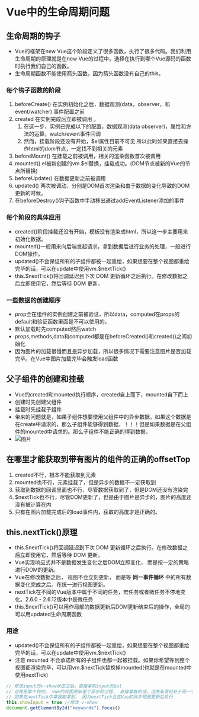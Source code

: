 # Vue中的生命周期问题

## 生命周期的钩子

* Vue的框架在new Vue这个阶段定义了很多函数，执行了很多代码。我们利用生命周期的原理就是在new Vue的过程中，选择在执行到哪个Vue源码的函数时执行我们自己的函数。
* 生命周期函数不能使用箭头函数，因为箭头函数没有自己的this。

### 每个钩子函数的阶段

1. beforeCreate() 在实例初始化之后，数据观测(data，observer，和event/watcher) 事件配置之前
2. created 在实例完成后立即被调用 。
    1. 在这一步，实例已完成以下的配置，数据观测(data observer)，属性和方法的运算，watch/event事件回调
    2. 然而，挂载阶段还没有开始，$el属性目前不可见 所以此时如果直接去操作html的dom节点，一定找不到相关的元素
3. beforeMount() 在挂载之前被调用，相关的渲染函数首次被调用
4. mounted() el被新创建的vm.$el替换，挂载成功。(DOM节点被新的Vue的节点所替换)
5. beforeUpdate() 在数据更新之前被调用
6. updated() 两次被调动，分别是DOM首次渲染和由于数据的变化导致的DOM更新的时候。
7. 在beforeDestroy()钩子函数中手动移出通过addEventListener添加的事件

### 每个阶段的具体应用

* created()阶段挂载还没有开始，模板没有渲染成html，所以这一步主要用来初始化数据。
* mounted()一般用来向后端发起请求，拿到数据后进行业务的处理，一般进行DOM操作。
* updated()不会保证所有的子组件都被一起重绘，如果想要在整个视图都重绘完毕的话，可以在update中使用vm.$nextTick()
* this.$nextTick()将回调延迟到下次 DOM 更新循环之后执行。在修改数据之后立即使用它，然后等待 DOM 更新。

### 一些数据的创建顺序

* prop会在组件的实例创建之前被验证，所以data，computed在props的default和验证函数里面是不可以使用的。
* 默认加载时先computed然后watch
* props,methods,data和computed都是在beforeCreated()和created()之间初始化
* 因为图片的加载很慢而且是异步加载，所以很多情况下需要注意图片是否加载完毕。在Vue中图片加载完毕会触发load函数

## 父子组件的创建和挂载

* Vue的created和mounted执行顺序，created自上而下，mounted自下而上
* 创建时先创建父组件
* 挂载时先挂载子组件
* 带来的问题就是，如果子组件想要使用父组件中的异步数据，如果这个数据是在create中请求的，那么子组件能够得到数据，！！！但是如果数据是在父组件的mounted中请求的。那么子组件不能正确的得到数据。
* ![图片](https://segmentfault.com/img/bVbePUv?w=302&h=298, "生命周期函数")

## 在哪里才能获取到带有图片的组件的正确的offsetTop

1. created不行，根本不能获取到元素
2. mounted也不行，元素挂载了，但是异步的数据不一定获取到
3. 获取到数据的回调里面也不行，尽管数据获取到了，但是DOM还没有渲染完
4. $nextTick也不行，尽管DOM更新了，但是由于图片是异步的，图片的高度还没有被计算在内
5. 只有在图片加载完成后的load事件内，获取的高度才是正确的。

## this.nextTick()原理

* this.$nextTick()将回调延迟到下次 DOM 更新循环之后执行。在修改数据之后立即使用它，然后等待 DOM 更新。
* Vue实现响应式并不是数据发生变化之后DOM立即变化， 而是按一定的策略进行DOM的更新。
* Vue在修改数据之后， 视图不会立刻更新， 而是等 **同一事件循环** 中的所有数据变化完成之后。在统一进行视图更新。
* nextTick在不同的Vue版本中属于不同的任务，宏任务或者微任务不停地变化。2.6.0 - 2.6.12版本中是微任务
* this.$nextTick()可以用作局部的数据更新后DOM更新结束后的操作，全局的可以用updated生命周期函数

### 用途

* updated()不会保证所有的子组件都被一起重绘，如果想要在整个视图都重绘完毕的话，可以在update中使用vm.$nextTick()
* 注意 mounted 不会承诺所有的子组件也都一起被挂载。如果你希望等到整个视图都渲染完毕，可以用vm.$nextTick替换掉mounted(也就是在mounted中使用nextTick)

```js
// 修改input的v-show状态之后，直接拿取input的$el
// 这样是拿不到的。 Vue的视图更新是个异步的过程， 直接拿取的话，这两条语句处于同一个事件循环中，Vue还没有视图更新
// 如果在nextTick中拿就能拿到， 因为nextTick会在Vue的异步视图更新后执行
this.showInput = true //修改 v-show
document.getElementById("keywords").focus()
```